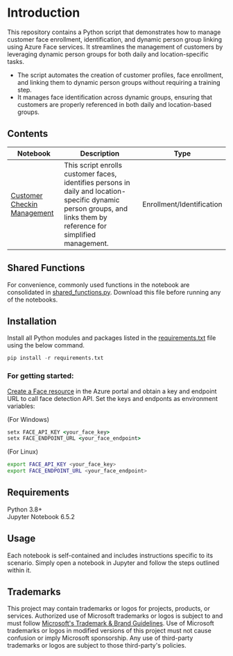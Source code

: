 
# Introduction

This repository contains a Python script that demonstrates how to manage customer face enrollment, identification, and dynamic person group linking using Azure Face services. It streamlines the management of customers by leveraging dynamic person groups for both daily and location-specific tasks.
- The script automates the creation of customer profiles, face enrollment, and linking them to dynamic person groups without requiring a training step.
- It manages face identification across dynamic groups, ensuring that customers are properly referenced in both daily and location-based groups.

## Contents
| Notebook | Description | Type |  
|----------|-------------|------------|
| [Customer Checkin Management](customer_checkin_management.ipynb) | This script enrolls customer faces, identifies persons in daily and location-specific dynamic person groups, and links them by reference for simplified management. | Enrollment/Identification |

## Shared Functions

For convenience, commonly used functions in the notebook are consolidated in [shared_functions.py](shared_functions.py). Download this file before running any of the notebooks.

## Installation
Install all Python modules and packages listed in the [requirements.txt](requirements.txt) file using the below command.

```python
pip install -r requirements.txt
```

### For getting started:
[Create a Face resource](https://portal.azure.com/#create/Microsoft.CognitiveServicesFace) in the Azure portal and obtain a key and endpoint URL to call face detection API. Set the keys and endponts as environment variables:

(For Windows)

```cmd
setx FACE_API_KEY <your_face_key>
setx FACE_ENDPOINT_URL <your_face_endpoint>
```

(For Linux)

```bash
export FACE_API_KEY <your_face_key>
export FACE_ENDPOINT_URL <your_face_endpoint>
```


## Requirements
Python 3.8+ <br>
Jupyter Notebook 6.5.2


## Usage

Each notebook is self-contained and includes instructions specific to its scenario. Simply open a notebook in Jupyter and follow the steps outlined within it.

## Trademarks

This project may contain trademarks or logos for projects, products, or services. Authorized use of Microsoft 
trademarks or logos is subject to and must follow 
[Microsoft's Trademark & Brand Guidelines](https://www.microsoft.com/en-us/legal/intellectualproperty/trademarks/usage/general).
Use of Microsoft trademarks or logos in modified versions of this project must not cause confusion or imply Microsoft sponsorship.
Any use of third-party trademarks or logos are subject to those third-party's policies.